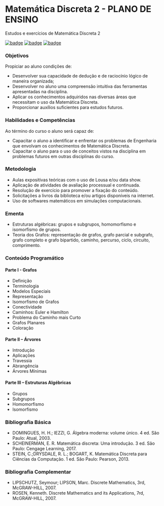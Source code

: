 # Matemática Discreta 2 - PLANO DE ENSINO
Estudos e exercícios de Matemática Discreta 2

[![badge](https://img.shields.io/badge/MD2-Playlist-red)](https://www.youtube.com/playlist?list=PL8aWdrmfXHiL57IFpt_7Nfee70VAjRyq9)
[![badge](https://img.shields.io/badge/MD2-Site-blue)](https://allanarquivos.wordpress.com/2018/04/20/matematica-discreta-ii-2018-1/)
[![badge](https://img.shields.io/badge/MD2-Apostila-yellow)](https://allanarquivos.files.wordpress.com/2018/04/apostila-de-matematica-discreta-ii-1.pdf)

### Objetivos 
Propiciar ao aluno condições de:
- Desenvolver sua capacidade de dedução e de raciocínio lógico de maneira organizada;
- Desenvolver no aluno uma compreensão intuitiva das ferramentas apresentadas na disciplina.
- Aplicar os conhecimentos adquiridos nas diversas áreas que necessitam o uso da Matemática Discreta.
- Proporcionar auxílios suficientes para estudos futuros.
### Habilidades e Competências 
Ao término do curso o aluno será capaz de:
- Capacitar o aluno a identificar e enfrentar os problemas de Engenharia que envolvam os conhecimentos de Matemática Discreta.
- Capacitar o aluno para o uso de conceitos vistos na disciplina em problemas futuros em outras disciplinas do curso. 
### Metodologia
- Aulas expositivas teóricas com o uso de Lousa e/ou data show.
- Aplicação de atividades de avaliação processual e continuada.
- Resolução de exercício para promover a fixação do conteúdo.
- Solicitações a livros da biblioteca e/ou artigos disponíveis na internet.
- Uso de softwares matemáticos em simulações computacionais.
### Ementa
- Estruturas algébricas: grupos e subgrupos, homomorfismo e isomorfismo de grupos.
- Teoria dos Grafos: representação de grafos, grafo parcial e subgrafo, grafo completo e grafo bipartido, caminho, percurso, ciclo, circuito, comprimento.
### Conteúdo Programático 
#### Parte I - Grafos
- Definição
- Terminologia
- Modelos Especiais
- Representação
- Isomorfismo de Grafos
- Conectividade
- Caminhos: Euler e Hamilton
- Problema do Caminho mais Curto
- Grafos Planares
- Coloração
#### Parte II – Árvores
- Introdução
- Aplicações
- Travessia
- Abrangência
- Árvores Mínimas
#### Parte III – Estruturas Algébricas
- Grupos
- Subgrupos
- Homomorfismo
- Isomorfismo
### Bibliografia Básica 
- DOMINGUES, H. H.; IEZZI, G. Álgebra moderna: volume único. 4 ed. São Paulo: Atual, 2003.
- SCHEINERMAN, E. R. Matemática discreta: Uma introdução. 3 ed. São Paulo: Cengage Learning, 2017.
- STEIN, C.;DRYSDALE, R. L.; BOGART, K. Matemática Discreta para Ciências da Computação. 1 ed. São Paulo: Pearson, 2013.
### Bibliografia Complementar 
- LIPSCHUTZ, Seymour; LIPSON, Marc. Discrete Mathematics, 3rd, McGRAW-HILL, 2007.
- ROSEN, Kenneth. Discrete Mathematics and its Applications, 7rd, McGRAW-HILL, 2007.
